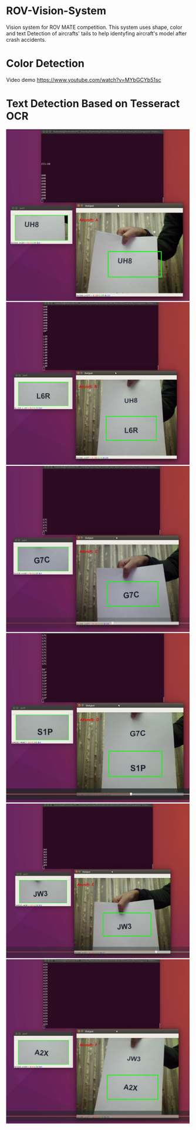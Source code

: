# ROV-Vision-System
Vision system for ROV MATE competition. This system uses shape, color and text Detection of aircrafts' tails to help identyfing aircraft's model after crash accidents.

# Color Detection
Video demo
https://www.youtube.com/watch?v=MYbGCYb51sc

# Text Detection Based on Tesseract OCR

<img src="images/A.png" width="500">

<img src="images/B.png" width="500">

<img src="images/C.png" width="500">

<img src="images/D.png" width="500">

<img src="images/E.png" width="500">

<img src="images/F.png" width="500">

